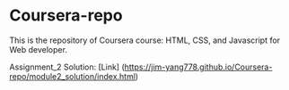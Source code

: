 # Coursera-repo

This is the repository of Coursera course: HTML, CSS, and Javascript for Web developer.

Assignment_2 Solution: [Link] (https://jim-yang778.github.io/Coursera-repo/module2_solution/index.html)
